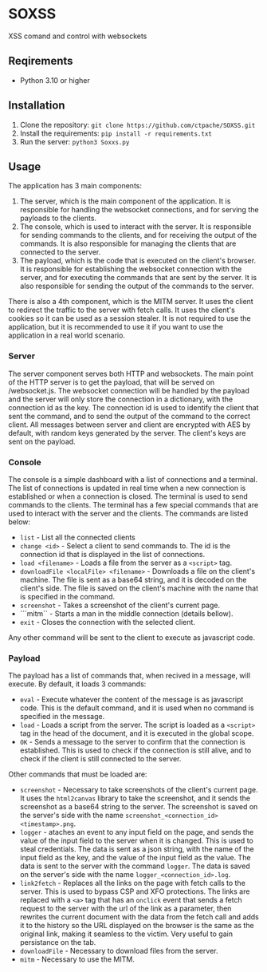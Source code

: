 # SOXSS
XSS comand and control with websockets

## Reqirements
* Python 3.10 or higher

## Installation

1. Clone the repository: ``git clone https://github.com/ctpache/SOXSS.git``
2. Install the requirements: ``pip install -r requirements.txt``
3. Run the server: ``python3 Soxxs.py``

## Usage

The application has 3 main components:
1. The server, which is the main component of the application. It is responsible for handling the websocket connections, and for serving the payloads to the clients.
2. The console, which is used to interact with the server. It is responsible for sending commands to the clients, and for receiving the output of the commands. It is also responsible for managing the clients that are connected to the server.
3. The payload, which is the code that is executed on the client's browser. It is responsible for establishing the websocket connection with the server, and for executing the commands that are sent by the server. It is also responsible for sending the output of the commands to the server.

There is also a 4th component, which is the MITM server. It uses the client to redirect the traffic to the server with fetch calls. It uses the client's cookies so it can be used as a session stealer. It is not required to use the application, but it is recommended to use it if you want to use the application in a real world scenario.

### Server
The server component serves both HTTP and websockets. The main point of the HTTP server is to get the payload, that will be served on /websocket.js.
The websocket connection will be handled by the payload and the server will only store the connection in a dictionary, with the connection id as the key. The connection id is used to identify the client that sent the command, and to send the output of the command to the correct client. All messages between server and client are encrypted with AES by default, with random keys generated by the server. The client's keys are sent on the payload.

### Console
The console is a simple dashboard with a list of connections and a terminal. The list of connections is updated in real time when a new connection is established or when a connection is closed. The terminal is used to send commands to the clients. The terminal has a few special commands that are used to interact with the server and the clients. The commands are listed below:
* ``list`` - List all the connected clients
* ``change <id>`` - Select a client to send commands to. The id is the connection id that is displayed in the list of connections.
* ``load <filename>`` - Loads a file from the server as a ``<script>`` tag.
* ``downloadFile <localFile> <filename>`` - Downloads a file on the client's machine. The file is sent as a base64 string, and it is decoded on the client's side. The file is saved on the client's machine with the name that is specified in the command.
* ``screenshot`` - Takes a screenshot of the client's current page.
* ```mitm`` - Starts a man in the middle connection (details bellow).
* ``exit`` - Closes the connection with the selected client.

Any other command will be sent to the client to execute as javascript code.

### Payload

The payload has a list of commands that, when recived in a message, will execute. By default, it loads 3 commands:
* ``eval`` - Execute whatever the content of the message is as javascript code. This is the default command, and it is used when no command is specified in the message.
* ``load`` - Loads a script from the server. The script is loaded as a ``<script>`` tag in the head of the document, and it is executed in the global scope.
* ``OK`` - Sends a message to the server to confirm that the connection is established. This is used to check if the connection is still alive, and to check if the client is still connected to the server.

Other commands that must be loaded are:
* ``screenshot`` - Necessary to take screenshots of the client's current page. It uses the ``html2canvas`` library to take the screenshot, and it sends the screenshot as a base64 string to the server. The screenshot is saved on the server's side with the name ``screenshot_<connection_id><timestamp>.png``.
* ``logger`` - ataches an event to any input field on the page, and sends the value of the input field to the server when it is changed. This is used to steal credentials. The data is sent as a json string, with the name of the input field as the key, and the value of the input field as the value. The data is sent to the server with the command ``logger``. The data is saved on the server's side with the name ``logger_<connection_id>.log``.
* ``link2fetch`` - Replaces all the links on the page with fetch calls to the server. This is used to bypass CSP and XFO protections. The links are replaced with a ``<a>`` tag that has an ``onclick`` event that sends a fetch request to the server with the url of the link as a parameter, then rewrites the current document with the data from the fetch call and adds it to the history so the URL displayed on the browser is the same as the original link, making it seamless to the victim. Very useful to gain persistance on the tab.
* ``downloadFile`` - Necessary to download files from the server.
* ``mitm`` - Necessary to use the MITM.
